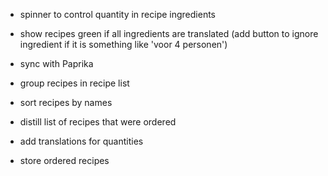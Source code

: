 - spinner to control quantity in recipe ingredients
- show recipes green if all ingredients are translated (add button to ignore ingredient if it is something like 'voor 4 personen')
- sync with Paprika
- group recipes in recipe list
- sort recipes by names

- distill list of recipes that were ordered

- add translations for quantities
- store ordered recipes
